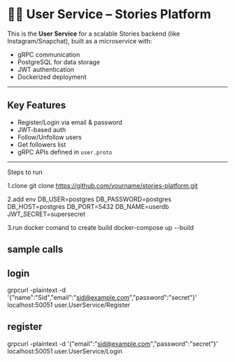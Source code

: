 # 🧑‍💼 User Service – Stories Platform 

This is the **User Service** for a scalable Stories backend (like Instagram/Snapchat), built as a microservice with:

-  gRPC communication
-  PostgreSQL for data storage
-  JWT authentication
-  Dockerized deployment

---

## Key Features

- Register/Login via email & password
- JWT-based auth
- Follow/Unfollow users
- Get followers list
- gRPC APIs defined in `user.proto`

---


Steps to run

1.clone
git clone https://github.com/yourname/stories-platform.git


2.add env 
DB_USER=postgres
DB_PASSWORD=postgres
DB_HOST=postgres
DB_PORT=5432
DB_NAME=userdb
JWT_SECRET=supersecret



3.run docker comand to create build
docker-compose up --build


## sample calls

 ## login
 grpcurl -plaintext -d '{"name":"Sid","email":"sid@example.com","password":"secret"}' \
  localhost:50051 user.UserService/Register

  ## register
  grpcurl -plaintext -d '{"email":"sid@example.com","password":"secret"}' \
  localhost:50051 user.UserService/Login




